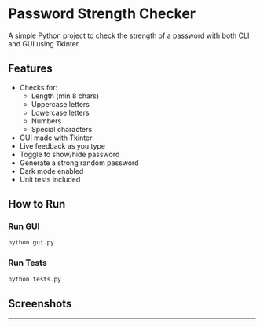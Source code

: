 # Password Strength Checker

A simple Python project to check the strength of a password with both CLI and GUI using Tkinter.

## Features
- Checks for:
  - Length (min 8 chars)
  - Uppercase letters
  - Lowercase letters
  - Numbers
  - Special characters
- GUI made with Tkinter
- Live feedback as you type
- Toggle to show/hide password
- Generate a strong random password
- Dark mode enabled
- Unit tests included

## How to Run

### Run GUI
```bash
python gui.py
```

### Run Tests
```bash
python tests.py
```

## Screenshots

---


